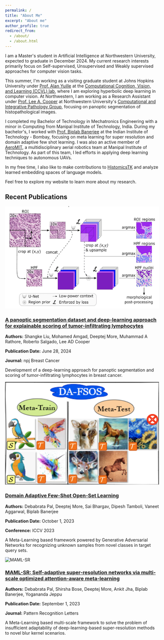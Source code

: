 ```yaml
---
permalink: /
title: "About Me"
excerpt: "About me"
author_profile: true
redirect_from: 
  - /about/
  - /about.html
---
```


I am a Master's student in Artificial Intelligence at Northwestern University, expected to graduate in December 2024. My current research interests primarily focus on Self-supervised, Unsupervised and Weakly supervised approaches for computer vision tasks.

This summer, I'm working as a visiting graduate student at Johns Hopkins University under [Prof. Alan Yuille](https://www.cs.jhu.edu/~ayuille/) at the [Computational Cognition, Vision, and Learning (CCVL) lab](https://ccvl.jhu.edu/), where I am exploring hyperbolic deep learning in computer vision. At Northwestern, I am working as a Research Assistant under [Prof. Lee A. Cooper](https://www.mccormick.northwestern.edu/research-faculty/directory/affiliated/cooper-lee.html) at Northwestern University's [Computational and Integrative Pathology Group](https://www.pathdata.io/), focusing on panoptic segmentation of histopathological images.

I completed my Bachelor of Technology in Mechatronics Engineering with a minor in Computing from Manipal Institute of Technology, India. During my bachelor's, I worked with [Prof. Biplab Banerjee](https://biplab-banerjee.github.io/) at the Indian Institute of Technology - Bombay, focusing on meta learning for super resolution and domain adaptive few shot learning. I was also an active member of [AeroMIT](https://www.aeromit.in/), a multidisciplinary aerial robotics team at Manipal Institute of Technology. As part of this team, I led efforts in applying deep learning techniques to autonomous UAVs. 

In my free time, I also like to make contributions to [HistomicsTK](https://github.com/DigitalSlideArchive/HistomicsTK) and analyze learned embedding spaces of language models.

Feel free to explore my website to learn more about my research.

## Recent Publications

<div class="publications">
  <div class="publication">
    <img src="/images/panoptic-segmentation.png" alt="Panoptic Segmentation" class="publication-image">
    <div class="publication-content">
      <h3><a href="https://www.nature.com/articles/s41523-024-00663-1" target="_blank">A panoptic segmentation dataset and deep-learning approach for explainable scoring of tumor-infiltrating lymphocytes</a></h3>
      <p><strong>Authors:</strong> Shangke Liu, Mohamed Amgad, Deeptej More, Muhammad A Rathore, Roberto Salgado, Lee AD Cooper</p>
      <p><strong>Publication Date:</strong> June 28, 2024</p>
      <p><strong>Journal:</strong> npj Breast Cancer</p>
      <p>Development of a deep-learning approach for panoptic segmentation and scoring of tumor-infiltrating lymphocytes in breast cancer.</p>
    </div>
  </div>
  
  <div class="publication">
    <img src="/images/domain-adaptive.png" alt="Domain Adaptive Few-Shot" class="publication-image">
    <div class="publication-content">
      <h3><a href="https://openaccess.thecvf.com/content/ICCV2023/papers/Pal_Domain_Adaptive_Few-Shot_Open-Set_Learning_ICCV_2023_paper.pdf" target="_blank">Domain Adaptive Few-Shot Open-Set Learning</a></h3>
      <p><strong>Authors:</strong> Debabrata Pal, Deeptej More, Sai Bhargav, Dipesh Tamboli, Vaneet Aggarwal, Biplab Banerjee</p>
      <p><strong>Publication Date:</strong> October 1, 2023</p>
      <p><strong>Conference:</strong> ICCV 2023</p>
      <p>A Meta-Learning based framework powered by Generative Adversarial Networks for recognizing unknown samples from novel classes in target query sets.</p>
    </div>
  </div>

  
  <div class="publication">
    <img src="/images/maml-sr.png" alt="MAML-SR" class="publication-image">
    <div class="publication-content">
      <h3><a href="https://www.sciencedirect.com/science/article/pii/S0167865523002246" target="_blank">MAML-SR: Self-adaptive super-resolution networks via multi-scale optimized attention-aware meta-learning</a></h3>
      <p><strong>Authors:</strong> Debabrata Pal, Shirsha Bose, Deeptej More, Ankit Jha, Biplab Banerjee, Yogananda Jeppu</p>
      <p><strong>Publication Date:</strong> September 1, 2023</p>
      <p><strong>Journal:</strong> Pattern Recognition Letters</p>
      <p>A Meta-Learning based multi-scale framework to solve the problem of insufficient adaptability of deep-learning-based super-resolution methods to novel blur kernel scenarios.</p>
    </div>
  </div>
</div>

<!-- <a href="/publications/" class="btn btn--primary">View All Publications</a> -->